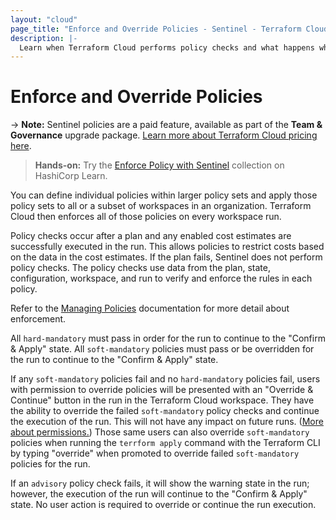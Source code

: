 ```yaml
---
layout: "cloud"
page_title: "Enforce and Override Policies - Sentinel - Terraform Cloud and Terraform Enterprise"
description: |-
  Learn when Terraform Cloud performs policy checks and what happens when different types of policy checks fail.
---
```


# Enforce and Override Policies

-> **Note:** Sentinel policies are a paid feature, available as part of the **Team & Governance** upgrade package. [Learn more about Terraform Cloud pricing here](https://www.hashicorp.com/products/terraform/pricing).

> **Hands-on:** Try the [Enforce Policy with Sentinel](https://learn.hashicorp.com/collections/terraform/policy?utm_source=WEBSITE&utm_medium=WEB_IO&utm_offer=ARTICLE_PAGE&utm_content=DOCS) collection on HashiCorp Learn.

You can define individual policies within larger policy sets and apply those policy sets to all or a subset of workspaces in an organization. Terraform Cloud then enforces all of those policies on every workspace run.  

Policy checks occur after a plan and any enabled cost estimates are successfully executed in the run. This allows policies to restrict costs based on the data in the cost estimates. If the plan fails, Sentinel does not perform policy checks. The policy checks use data from the plan, state, configuration, workspace, and run to verify and enforce the rules in each policy.

Refer to the [Managing Policies](./manage-policies.html) documentation for more detail about enforcement.

All `hard-mandatory` must pass in order for the run to continue to the "Confirm & Apply" state. All `soft-mandatory` policies must pass or be overridden for the run to continue to the "Confirm & Apply" state.

If any `soft-mandatory` policies fail and no `hard-mandatory` policies fail, users with permission to override policies will be presented with an "Override & Continue" button in the run in the Terraform Cloud workspace. They have the ability to override the failed `soft-mandatory` policy checks and continue the execution of the run. This will not have any impact on future runs. ([More about permissions.](/docs/cloud/users-teams-organizations/permissions.html)) Those same users can also override `soft-mandatory` policies when running the `terrform apply` command with the Terraform CLI by typing "override" when promoted to override failed `soft-mandatory` policies for the run.

[permissions-citation]: #intentionally-unused---keep-for-maintainers

If an `advisory` policy check fails, it will show the warning state in the run; however, the execution of the run will continue to the "Confirm & Apply" state. No user action is required to override or continue the run execution.
